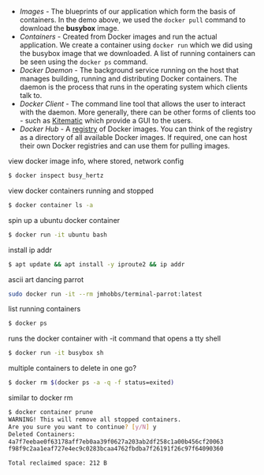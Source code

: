 - _Images_ - The blueprints of our application which form the basis of containers. In the demo above, we used the `docker pull` command to download the **busybox** image.
- _Containers_ - Created from Docker images and run the actual application. We create a container using `docker run` which we did using the busybox image that we downloaded. A list of running containers can be seen using the `docker ps` command.
- _Docker Daemon_ - The background service running on the host that manages building, running and distributing Docker containers. The daemon is the process that runs in the operating system which clients talk to.
- _Docker Client_ - The command line tool that allows the user to interact with the daemon. More generally, there can be other forms of clients too - such as [Kitematic](https://kitematic.com/) which provide a GUI to the users.
- _Docker Hub_ - A [registry](https://hub.docker.com/explore/) of Docker images. You can think of the registry as a directory of all available Docker images. If required, one can host their own Docker registries and can use them for pulling images.

view docker image info, where stored, network config
```bash
$ docker inspect busy_hertz
```

view docker containers running and stopped
```bash
$ docker container ls -a
```

spin up a ubuntu docker container 
```bash
$ docker run -it ubuntu bash
```

install ip addr
```bash
$ apt update && apt install -y iproute2 && ip addr
```

ascii art dancing parrot
```bash
sudo docker run -it --rm jmhobbs/terminal-parrot:latest
```

list running containers
```bash
$ docker ps
```

runs the docker container with -it command that opens a tty shell
```bash
$ docker run -it busybox sh
```

multiple containers to delete in one go?
```bash
$ docker rm $(docker ps -a -q -f status=exited)
```

similar to docker rm
```bash
$ docker container prune
WARNING! This will remove all stopped containers.
Are you sure you want to continue? [y/N] y
Deleted Containers:
4a7f7eebae0f63178aff7eb0aa39f0627a203ab2df258c1a00b456cf20063
f98f9c2aa1eaf727e4ec9c0283bcaa4762fbdba7f26191f26c97f64090360

Total reclaimed space: 212 B
```



